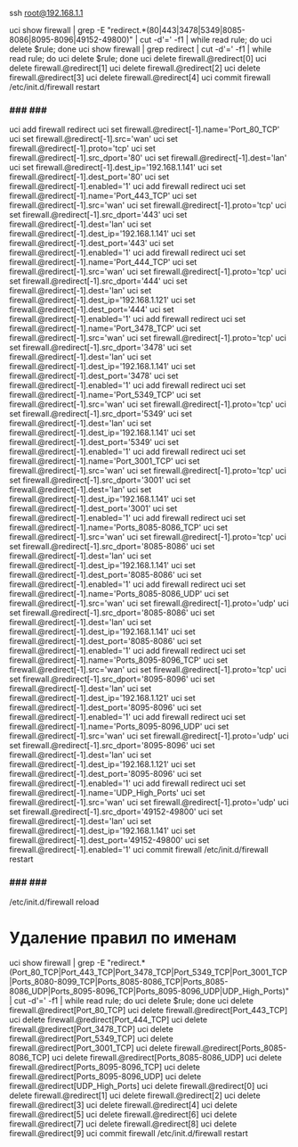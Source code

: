 ssh root@192.168.1.1

uci show firewall | grep -E "redirect.*(80|443|3478|5349|8085-8086|8095-8096|49152-49800)" | cut -d'=' -f1 | while read rule; do uci delete $rule; done
uci show firewall | grep redirect | cut -d'=' -f1 | while read rule; do uci delete $rule; done
uci delete firewall.@redirect[0]
uci delete firewall.@redirect[1]
uci delete firewall.@redirect[2]
uci delete firewall.@redirect[3]
uci delete firewall.@redirect[4]
uci commit firewall
/etc/init.d/firewall restart


### ### ### ###
uci add firewall redirect
uci set firewall.@redirect[-1].name='Port_80_TCP'
uci set firewall.@redirect[-1].src='wan'
uci set firewall.@redirect[-1].proto='tcp'
uci set firewall.@redirect[-1].src_dport='80'
uci set firewall.@redirect[-1].dest='lan'
uci set firewall.@redirect[-1].dest_ip='192.168.1.141'
uci set firewall.@redirect[-1].dest_port='80'
uci set firewall.@redirect[-1].enabled='1'
uci add firewall redirect
uci set firewall.@redirect[-1].name='Port_443_TCP'
uci set firewall.@redirect[-1].src='wan'
uci set firewall.@redirect[-1].proto='tcp'
uci set firewall.@redirect[-1].src_dport='443'
uci set firewall.@redirect[-1].dest='lan'
uci set firewall.@redirect[-1].dest_ip='192.168.1.141'
uci set firewall.@redirect[-1].dest_port='443'
uci set firewall.@redirect[-1].enabled='1'
uci add firewall redirect
uci set firewall.@redirect[-1].name='Port_444_TCP'
uci set firewall.@redirect[-1].src='wan'
uci set firewall.@redirect[-1].proto='tcp'
uci set firewall.@redirect[-1].src_dport='444'
uci set firewall.@redirect[-1].dest='lan'
uci set firewall.@redirect[-1].dest_ip='192.168.1.121'
uci set firewall.@redirect[-1].dest_port='444'
uci set firewall.@redirect[-1].enabled='1'
uci add firewall redirect
uci set firewall.@redirect[-1].name='Port_3478_TCP'
uci set firewall.@redirect[-1].src='wan'
uci set firewall.@redirect[-1].proto='tcp'
uci set firewall.@redirect[-1].src_dport='3478'
uci set firewall.@redirect[-1].dest='lan'
uci set firewall.@redirect[-1].dest_ip='192.168.1.141'
uci set firewall.@redirect[-1].dest_port='3478'
uci set firewall.@redirect[-1].enabled='1'
uci add firewall redirect
uci set firewall.@redirect[-1].name='Port_5349_TCP'
uci set firewall.@redirect[-1].src='wan'
uci set firewall.@redirect[-1].proto='tcp'
uci set firewall.@redirect[-1].src_dport='5349'
uci set firewall.@redirect[-1].dest='lan'
uci set firewall.@redirect[-1].dest_ip='192.168.1.141'
uci set firewall.@redirect[-1].dest_port='5349'
uci set firewall.@redirect[-1].enabled='1'
uci add firewall redirect
uci set firewall.@redirect[-1].name='Port_3001_TCP'
uci set firewall.@redirect[-1].src='wan'
uci set firewall.@redirect[-1].proto='tcp'
uci set firewall.@redirect[-1].src_dport='3001'
uci set firewall.@redirect[-1].dest='lan'
uci set firewall.@redirect[-1].dest_ip='192.168.1.141'
uci set firewall.@redirect[-1].dest_port='3001'
uci set firewall.@redirect[-1].enabled='1'
uci add firewall redirect
uci set firewall.@redirect[-1].name='Ports_8085-8086_TCP'
uci set firewall.@redirect[-1].src='wan'
uci set firewall.@redirect[-1].proto='tcp'
uci set firewall.@redirect[-1].src_dport='8085-8086'
uci set firewall.@redirect[-1].dest='lan'
uci set firewall.@redirect[-1].dest_ip='192.168.1.141'
uci set firewall.@redirect[-1].dest_port='8085-8086'
uci set firewall.@redirect[-1].enabled='1'
uci add firewall redirect
uci set firewall.@redirect[-1].name='Ports_8085-8086_UDP'
uci set firewall.@redirect[-1].src='wan'
uci set firewall.@redirect[-1].proto='udp'
uci set firewall.@redirect[-1].src_dport='8085-8086'
uci set firewall.@redirect[-1].dest='lan'
uci set firewall.@redirect[-1].dest_ip='192.168.1.141'
uci set firewall.@redirect[-1].dest_port='8085-8086'
uci set firewall.@redirect[-1].enabled='1'
uci add firewall redirect
uci set firewall.@redirect[-1].name='Ports_8095-8096_TCP'
uci set firewall.@redirect[-1].src='wan'
uci set firewall.@redirect[-1].proto='tcp'
uci set firewall.@redirect[-1].src_dport='8095-8096'
uci set firewall.@redirect[-1].dest='lan'
uci set firewall.@redirect[-1].dest_ip='192.168.1.121'
uci set firewall.@redirect[-1].dest_port='8095-8096'
uci set firewall.@redirect[-1].enabled='1'
uci add firewall redirect
uci set firewall.@redirect[-1].name='Ports_8095-8096_UDP'
uci set firewall.@redirect[-1].src='wan'
uci set firewall.@redirect[-1].proto='udp'
uci set firewall.@redirect[-1].src_dport='8095-8096'
uci set firewall.@redirect[-1].dest='lan'
uci set firewall.@redirect[-1].dest_ip='192.168.1.121'
uci set firewall.@redirect[-1].dest_port='8095-8096'
uci set firewall.@redirect[-1].enabled='1'
uci add firewall redirect
uci set firewall.@redirect[-1].name='UDP_High_Ports'
uci set firewall.@redirect[-1].src='wan'
uci set firewall.@redirect[-1].proto='udp'
uci set firewall.@redirect[-1].src_dport='49152-49800'
uci set firewall.@redirect[-1].dest='lan'
uci set firewall.@redirect[-1].dest_ip='192.168.1.141'
uci set firewall.@redirect[-1].dest_port='49152-49800'
uci set firewall.@redirect[-1].enabled='1'
uci commit firewall
/etc/init.d/firewall restart
### ### ### ###

/etc/init.d/firewall reload


# Удаление правил по именам
uci show firewall | grep -E "redirect.*(Port_80_TCP|Port_443_TCP|Port_3478_TCP|Port_5349_TCP|Port_3001_TCP|Ports_8080-8099_TCP|Ports_8085-8086_TCP|Ports_8085-8086_UDP|Ports_8095-8096_TCP|Ports_8095-8096_UDP|UDP_High_Ports)" | cut -d'=' -f1 | while read rule; do uci delete $rule; done
uci delete firewall.@redirect[Port_80_TCP]
uci delete firewall.@redirect[Port_443_TCP]
uci delete firewall.@redirect[Port_444_TCP]
uci delete firewall.@redirect[Port_3478_TCP]
uci delete firewall.@redirect[Port_5349_TCP]
uci delete firewall.@redirect[Port_3001_TCP]
uci delete firewall.@redirect[Ports_8085-8086_TCP]
uci delete firewall.@redirect[Ports_8085-8086_UDP]
uci delete firewall.@redirect[Ports_8095-8096_TCP]
uci delete firewall.@redirect[Ports_8095-8096_UDP]
uci delete firewall.@redirect[UDP_High_Ports]
uci delete firewall.@redirect[0]
uci delete firewall.@redirect[1]
uci delete firewall.@redirect[2]
uci delete firewall.@redirect[3]
uci delete firewall.@redirect[4]
uci delete firewall.@redirect[5]
uci delete firewall.@redirect[6]
uci delete firewall.@redirect[7]
uci delete firewall.@redirect[8]
uci delete firewall.@redirect[9]
uci commit firewall
/etc/init.d/firewall restart